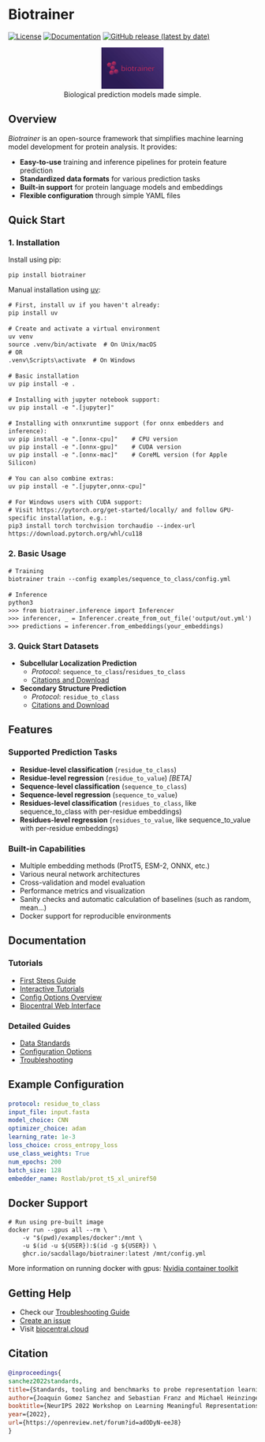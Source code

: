 # Biotrainer

[![License](https://img.shields.io/github/license/sacdallago/biotrainer)](https://github.com/sacdallago/biotrainer/blob/main/LICENSE)
[![Documentation](https://img.shields.io/badge/docs-biocentral-blue)](https://biocentral.cloud/docs/biotrainer/config_file_options)
[![GitHub release (latest by date)](https://img.shields.io/github/v/release/sacdallago/biotrainer)](https://github.com/sacdallago/biotrainer/releases)

<p align="center">
  <img width="25%" height="20%" alt="biotrainer logo" src="biotrainer_logo.svg" />
<br />
Biological prediction models made simple. 
</p>

## Overview
*Biotrainer* is an open-source framework that simplifies machine learning model development for protein analysis. 
It provides:
- **Easy-to-use** training and inference pipelines for protein feature prediction
- **Standardized data formats** for various prediction tasks
- **Built-in support** for protein language models and embeddings
- **Flexible configuration** through simple YAML files

## Quick Start

### 1. Installation

Install using pip:
```shell
pip install biotrainer
```

Manual installation using [uv](https://github.com/astral-sh/uv):
```shell
# First, install uv if you haven't already:
pip install uv

# Create and activate a virtual environment
uv venv
source .venv/bin/activate  # On Unix/macOS
# OR
.venv\Scripts\activate  # On Windows

# Basic installation
uv pip install -e .

# Installing with jupyter notebook support:
uv pip install -e ".[jupyter]"

# Installing with onnxruntime support (for onnx embedders and inference):
uv pip install -e ".[onnx-cpu]"    # CPU version
uv pip install -e ".[onnx-gpu]"    # CUDA version
uv pip install -e ".[onnx-mac]"    # CoreML version (for Apple Silicon)

# You can also combine extras:
uv pip install -e ".[jupyter,onnx-cpu]"

# For Windows users with CUDA support:
# Visit https://pytorch.org/get-started/locally/ and follow GPU-specific installation, e.g.:
pip3 install torch torchvision torchaudio --index-url https://download.pytorch.org/whl/cu118
```

### 2. Basic Usage
```shell
# Training
biotrainer train --config examples/sequence_to_class/config.yml

# Inference
python3
>>> from biotrainer.inference import Inferencer
>>> inferencer, _ = Inferencer.create_from_out_file('output/out.yml')
>>> predictions = inferencer.from_embeddings(your_embeddings)
```

### 3. Quick Start Datasets
- **Subcellular Localization Prediction**
  - *Protocol*: `sequence_to_class`/`residues_to_class`
  - [Citations and Download](https://github.com/Rostlab/pbc/tree/main/supervised/scl)
- **Secondary Structure Prediction** 
  - *Protocol*: `residue_to_class`
  - [Citations and Download](https://github.com/Rostlab/pbc/tree/main/supervised/secondary_structure)


## Features

### Supported Prediction Tasks
- **Residue-level classification** (`residue_to_class`)
- **Residue-level regression** (`residue_to_value`) *[BETA]*
- **Sequence-level classification** (`sequence_to_class`)
- **Sequence-level regression** (`sequence_to_value`)
- **Residues-level classification** (`residues_to_class`, like sequence_to_class with per-residue embeddings)
- **Residues-level regression** (`residues_to_value`, like sequence_to_value with per-residue embeddings)

### Built-in Capabilities
- Multiple embedding methods (ProtT5, ESM-2, ONNX, etc.)
- Various neural network architectures
- Cross-validation and model evaluation
- Performance metrics and visualization
- Sanity checks and automatic calculation of baselines (such as random, mean...)
- Docker support for reproducible environments

## Documentation

### Tutorials
- [First Steps Guide](docs/first_steps.md)
- [Interactive Tutorials](examples/tutorials)
- [Config Options Overview](docs/config_file_options_overview.md)
- [Biocentral Web Interface](https://biocentral.cloud/app)

### Detailed Guides
- [Data Standards](docs/data_standardization.md)
- [Configuration Options](docs/config_file_options.md)
- [Troubleshooting](docs/troubleshooting.md)

## Example Configuration
```yaml
protocol: residue_to_class
input_file: input.fasta
model_choice: CNN
optimizer_choice: adam
learning_rate: 1e-3
loss_choice: cross_entropy_loss
use_class_weights: True
num_epochs: 200
batch_size: 128
embedder_name: Rostlab/prot_t5_xl_uniref50
```

## Docker Support
```shell
# Run using pre-built image
docker run --gpus all --rm \
    -v "$(pwd)/examples/docker":/mnt \
    -u $(id -u ${USER}):$(id -g ${USER}) \
    ghcr.io/sacdallago/biotrainer:latest /mnt/config.yml
```

More information on running docker with gpus: 
[Nvidia container toolkit](https://docs.nvidia.com/datacenter/cloud-native/container-toolkit/latest/install-guide.html)

## Getting Help
- Check our [Troubleshooting Guide](docs/troubleshooting.md)
- [Create an issue](https://github.com/sacdallago/biotrainer/issues/new)
- Visit [biocentral.cloud](https://biocentral.cloud/docs/biotrainer/config_file_options)

## Citation
```bibtex
@inproceedings{
sanchez2022standards,
title={Standards, tooling and benchmarks to probe representation learning on proteins},
author={Joaquin Gomez Sanchez and Sebastian Franz and Michael Heinzinger and Burkhard Rost and Christian Dallago},
booktitle={NeurIPS 2022 Workshop on Learning Meaningful Representations of Life},
year={2022},
url={https://openreview.net/forum?id=adODyN-eeJ8}
}
```